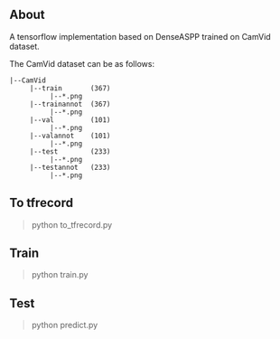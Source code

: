 ## About
A tensorflow implementation based on DenseASPP trained on CamVid dataset.

The CamVid dataset can be as follows:

```
|--CamVid
     |--train       (367)
          |--*.png
     |--trainannot  (367)
          |--*.png
     |--val         (101)
          |--*.png  
     |--valannot    (101)
          |--*.png
     |--test        (233)
          |--*.png
     |--testannot   (233)
          |--*.png
```

## To tfrecord

> python to_tfrecord.py

## Train

> python train.py

## Test

> python predict.py 

